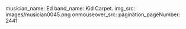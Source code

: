 musician_name: Ed
band_name: Kid Carpet.
img_src: images/musician0045.png
onmouseover_src: 
pagination_pageNumber: 2441
